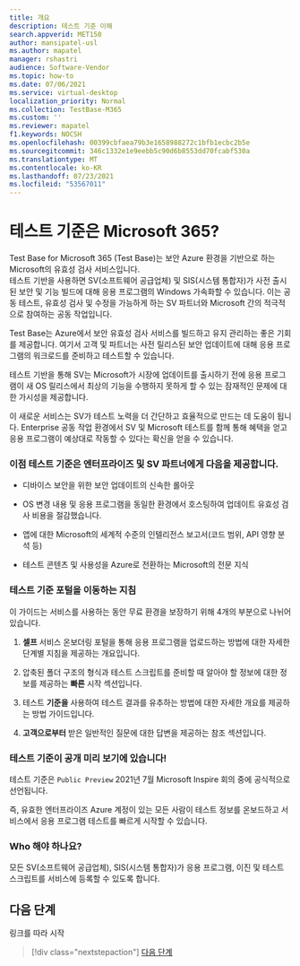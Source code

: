 ```yaml
---
title: 개요
description: 테스트 기준 이해
search.appverid: MET150
author: mansipatel-usl
ms.author: mapatel
manager: rshastri
audience: Software-Vendor
ms.topic: how-to
ms.date: 07/06/2021
ms.service: virtual-desktop
localization_priority: Normal
ms.collection: TestBase-M365
ms.custom: ''
ms.reviewer: mapatel
f1.keywords: NOCSH
ms.openlocfilehash: 00399cbfaea79b3e1658988272c1bfb1ecbc2b5e
ms.sourcegitcommit: 346c1332e1e9eebb5c90d6b8553dd70fcabf530a
ms.translationtype: MT
ms.contentlocale: ko-KR
ms.lasthandoff: 07/23/2021
ms.locfileid: "53567011"
---
```

# <a name="what-is-test-base-for-microsoft-365"></a>테스트 기준은 Microsoft 365? 

Test Base for Microsoft 365 (Test Base)는 보안 Azure 환경을 기반으로 하는 Microsoft의 유효성 검사 서비스입니다.  
테스트 기반을 사용하면 SV(소프트웨어 공급업체) 및 SIS(시스템 통합자)가 사전 출시된 보안 및 기능 빌드에 대해 응용 프로그램의 Windows 가속화할 수 있습니다. 이는 공동 테스트, 유효성 검사 및 수정을 가능하게 하는 SV 파트너와 Microsoft 간의 적극적으로 참여하는 공동 작업입니다.

Test Base는 Azure에서 보안 유효성 검사 서비스를 빌드하고 유지 관리하는 좋은 기회를 제공합니다. 여기서 고객 및 파트너는 사전 릴리스된 보안 업데이트에 대해 응용 프로그램의 워크로드를 준비하고 테스트할 수 있습니다.

테스트 기반을 통해 SV는 Microsoft가 시장에 업데이트를 출시하기 전에 응용 프로그램이 새 OS 릴리스에서 최상의 기능을 수행하지 못하게 할 수 있는 잠재적인 문제에 대한 가시성을 제공합니다.

이 새로운 서비스는 SV가 테스트 노력을 더 간단하고 효율적으로 만드는 데 도움이 됩니다. Enterprise 공동 작업 환경에서 SV 및 Microsoft 테스트를 함께 통해 혜택을 얻고 응용 프로그램이 예상대로 작동할 수 있다는 확신을 얻을 수 있습니다. 

### <a name="advantages-test-base-offers-enterprises-and-their-sv-partners-include"></a>이점 테스트 기준은 엔터프라이즈 및 SV 파트너에게 다음을 제공합니다. 
 
  * 디바이스 보안을 위한 보안 업데이트의 신속한 롤아웃 
 
  * OS 변경 내용 및 응용 프로그램을 동일한 환경에서 호스팅하여 업데이트 유효성 검사 비용을 절감했습니다. 
  
  * 앱에 대한 Microsoft의 세계적 수준의 인텔리전스 보고서(코드 범위, API 영향 분석 등) 
  
  * 테스트 콘텐츠 및 사용성을 Azure로 전환하는 Microsoft의 전문 지식 


### <a name="guide-to-navigating-the-test-base-portal"></a>테스트 기준 포털을 이동하는 지침

이 가이드는 서비스를 사용하는 동안 무료 환경을 보장하기 위해 4개의 부분으로 나뉘어 있습니다.

1. **셀프** 서비스 온보더링 포털을 통해 응용 프로그램을 업로드하는 방법에 대한 자세한 단계별 지침을 제공하는 개요입니다. 

2. 압축된 폴더 구조의 형식과 테스트 스크립트를 준비할 때 알아야 할 정보에 대한 정보를 제공하는 **빠른** 시작 섹션입니다.

3. 테스트 **기준을** 사용하여 테스트 결과를 유추하는 방법에 대한 자세한 개요를 제공하는 방법 가이드입니다.

4. **고객으로부터** 받은 일반적인 질문에 대한 답변을 제공하는 참조 섹션입니다.

### <a name="test-base-is-in-public-preview"></a>테스트 기준이 공개 미리 보기에 있습니다!

테스트 기준은 ```Public Preview``` 2021년 7월 Microsoft Inspire 회의 중에 공식적으로 선언됩니다. 

즉, 유효한 엔터프라이즈 Azure 계정이 있는 모든 사람이 테스트 정보를 온보드하고 서비스에서 응용 프로그램 테스트를 빠르게 시작할 수 있습니다.

### <a name="who-should-onboard"></a>Who 해야 하나요?

모든 SV(소프트웨어 공급업체), SIS(시스템 통합자)가 응용 프로그램, 이진 및 테스트 스크립트를 서비스에 등록할 수 있도록 합니다.

## <a name="next-steps"></a>다음 단계

링크를 따라 시작
> [!div class="nextstepaction"]
> [다음 단계](createaccount.md)

